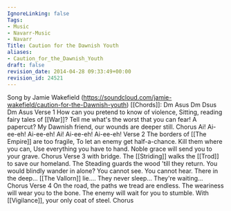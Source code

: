 ```yaml
---
IgnoreLinking: false
Tags:
- Music
- Navarr-Music
- Navarr
Title: Caution for the Dawnish Youth
aliases:
- Caution_for_the_Dawnish_Youth
draft: false
revision_date: 2014-04-28 09:33:49+00:00
revision_id: 24521
---
```


Song by Jamie Wakefield  (https://soundcloud.com/jamie-wakefield/caution-for-the-Dawnish-youth) 
[[Chords]]: Dm Asus Dm Dsus Dm Asus
Verse 1
How can you pretend to know of violence,
Sitting, reading fairy tales of [[War]]?
Tell me what's the worst that you can fear! A papercut?
My Dawnish friend, our wounds are deeper still.
Chorus
Ai! Ai-ee-eh! Ai-ee-eh!
Ai! Ai-ee-eh! Ai-ee-eh!
Verse 2
The borders of [[The Empire]] are too fragile,
To let an enemy get half-a-chance.
Kill them where you can,
Use everything you have to hand.
Noble grace will send you to your grave.
Chorus
Verse 3 with bridge.
The [[Striding]] walks the [[Trod]] to save our homeland.
The Steading guards the wood 'till they return.
You would blindly wander in alone?
You cannot see.
You cannot hear.
There in the deep...
[[The Vallorn]] lie....
They never sleep...
They're waiting...
Chorus
Verse 4
On the road, the paths we tread are endless.
The weariness will wear you to the bone.
The enemy will wait for you to stumble.
With [[Vigilance]], your only coat of steel.
Chorus
